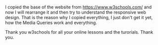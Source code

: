 I copied the base of the website from https://www.w3schools.com/ and now I will rearrange it and then try to understand the responsive web design. That is the reason why I copied everything, I just don't get it yet, how the Media Queries work and everything. 

Thank you w3schools for all your online lessons and the turorials. Thank you. 
